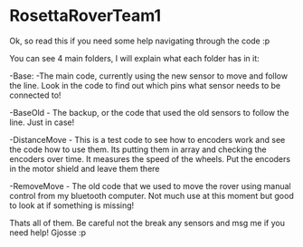 # RosettaRoverTeam1


Ok, so read this if you need some help navigating through the code :p


You can see 4 main folders, I will explain what each folder has in it:

-Base:
	-The main code, currently using the new sensor to move and follow the line. Look in the code to find out which pins what sensor needs to be connected to!

-BaseOld
	- The backup, or the code that used the old sensors to follow the line. Just in case!

-DistanceMove
	- This is a test code to see how to encoders work and see the code how to use them. Its putting them in array and checking the encoders over time. It measures the speed of the wheels. Put the encoders in the motor shield and leave them there


-RemoveMove
	- The old code that we used to move the rover using manual control from my bluetooth computer. Not much use at this moment but good to look at if something is missing!


Thats all of them. Be careful not the break any sensors and msg me if you need help!
Gjosse :p